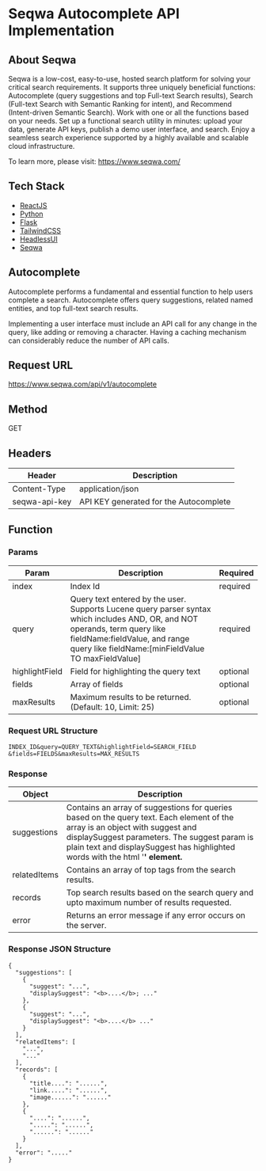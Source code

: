 # Seqwa Autocomplete API Implementation

## About Seqwa

Seqwa is a low-cost, easy-to-use, hosted search platform for solving your critical search requirements. It supports three uniquely beneficial functions: Autocomplete (query suggestions and top Full-text Search results), Search (Full-text Search with Semantic Ranking for intent), and Recommend (Intent-driven Semantic Search). Work with one or all the functions based on your needs. Set up a functional search utility in minutes: upload your data, generate API keys, publish a demo user interface, and search. Enjoy a seamless search experience supported by a highly available and scalable cloud infrastructure.

To learn more, please visit: https://www.seqwa.com/

## Tech Stack

- [ReactJS](https://reactjs.org/)
- [Python](https://www.python.org/)
- [Flask](https://flask.palletsprojects.com/en/2.0.x/)
- [TailwindCSS](https://tailwindcss.com/)
- [HeadlessUI](https://headlessui.dev/)
- [Seqwa](https://www.seqwa.com/)

## Autocomplete

Autocomplete performs a fundamental and essential function to help users complete a search. Autocomplete offers query suggestions, related named entities, and top full-text search results.

Implementing a user interface must include an API call for any change in the query, like adding or removing a character. Having a caching mechanism can considerably reduce the number of API calls.

## Request URL

https://www.seqwa.com/api/v1/autocomplete

## Method

GET

## Headers

| Header        | Description                            |
| ------------- | -------------------------------------- |
| Content-Type  | application/json                       |
| seqwa-api-key | API KEY generated for the Autocomplete |

## Function

### Params

| Param          | Description                                                                                                                                                                                                         | Required |
| -------------- | ------------------------------------------------------------------------------------------------------------------------------------------------------------------------------------------------------------------- | -------- |
| index          | Index Id                                                                                                                                                                                                            | required |
| query          | Query text entered by the user. Supports Lucene query parser syntax which includes AND, OR, and NOT operands, term query like fieldName:fieldValue, and range query like fieldName:[minFieldValue TO maxFieldValue] | required |
| highlightField | Field for highlighting the query text                                                                                                                                                                               | optional |
| fields         | Array of fields                                                                                                                                                                                                     | optional |
| maxResults     | Maximum results to be returned. (Default: 10, Limit: 25)                                                                                                                                                            | optional |

### Request URL Structure

```https://www.seqwa.com/api/v1/autocomplete?index=
INDEX_ID&query=QUERY_TEXT&highlightField=SEARCH_FIELD
&fields=FIELDS&maxResults=MAX_RESULTS
```

### Response

| Object       | Description                                                                                                                                                                                                                                                  |
| ------------ | ------------------------------------------------------------------------------------------------------------------------------------------------------------------------------------------------------------------------------------------------------------ |
| suggestions  | Contains an array of suggestions for queries based on the query text. Each element of the array is an object with suggest and displaySuggest parameters. The suggest param is plain text and displaySuggest has highlighted words with the html '<b>' element. |
| relatedItems | Contains an array of top tags from the search results.                                                                                                                                                                                                       |
| records      | Top search results based on the search query and upto maximum number of results requested.                                                                                                                                                                   |
| error        | Returns an error message if any error occurs on the server.                                                                                                                                                                                                  |

### Response JSON Structure

```
{
  "suggestions": [
    {
      "suggest": "...",
      "displaySuggest": "<b>....</b>; ..."
    },
    {
      "suggest": "...",
      "displaySuggest": "<b>....</b> ..."
    }
  ],
  "relatedItems": [
    "...",
    "..."
  ],
  "records": [
    {
      "title....": "......",
      "link.....": "......",
      "image......": "......"
    },
    {
      "....": "......",
      ".....": "......",
      "......": "......"
    }
  ],
  "error": "....."
}
```
